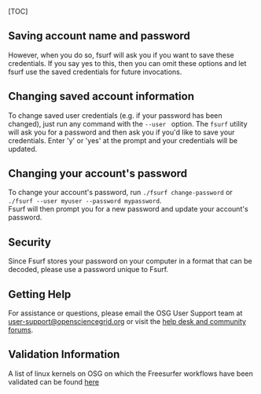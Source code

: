 [title]: - "Saving or changing user account information"
[TOC]
 
 
## Saving account name and password

However, when you do so, fsurf will ask you if you want to save 
these credentials. If you say yes to this, then you can omit these options 
and let fsurf use the saved credentials for future invocations.


## Changing saved account information
To change saved user credentials (e.g. if your password has been changed), 
just run any command with the `--user ` option.  The `fsurf` utility will 
ask you for a password and then ask you if you'd like to save your 
credentials.  Enter 'y' or 'yes' at the prompt and your credentials 
will be updated.

## Changing your account's password 
To change your account's password, run 
`./fsurf change-password` or `./fsurf --user myuser --password mypassword`.  
Fsurf will then prompt you for a new password and update 
your account's password.

## Security 
Since Fsurf stores your password on your computer in a format that
can be decoded, please use a password unique to Fsurf.

## Getting Help 
For assistance or questions, please email the OSG User Support team  at [user-support@opensciencegrid.org](mailto:user-support@opensciencegrid.org) or visit the [help desk and community forums](http://support.opensciencegrid.org).

## Validation Information
A list of linux kernels on OSG  on which the Freesurfer workflows have been validated can be found [here](https://support.opensciencegrid.org/support/solutions/articles/12000008494-freesurfer-validation-on-the-osg-)
